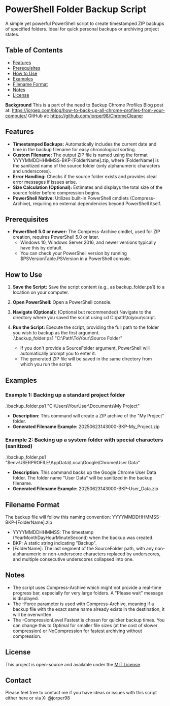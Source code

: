 # **PowerShell Folder Backup Script**

A simple yet powerful PowerShell script to create timestamped ZIP backups of specified folders. Ideal for quick personal backups or archiving project states.

## **Table of Contents**

* [Features](#bookmark=id.z6lg2dj9c6ro)  
* [Prerequisites](#bookmark=id.tt1m0ao47mg3)  
* [How to Use](#bookmark=id.ec0bhf8ep2jc)  
* [Examples](#bookmark=id.n2w9ekeaohyv)  
* [Filename Format](#bookmark=id.k0z4zr795roi)  
* [Notes](#bookmark=id.yq4grjh8ew7h)  
* [License](#bookmark=id.t79skj698295)

**Background**
This is a part of the need to Backup Chrome Profiles 
    Blog post at: https://jorgep.com/blog/how-to-back-up-all-chrome-profiles-from-your-computer/
    GitHub at: https://github.com/jorper98/ChromeCleaner

## **Features**

* **Timestamped Backups:** Automatically includes the current date and time in the backup filename for easy chronological sorting.  
* **Custom Filename:** The output ZIP file is named using the format YYYYMMDDHHMMSS-BKP-\[FolderName\].zip, where \[FolderName\] is the sanitized name of the source folder (only alphanumeric characters and underscores).  
* **Error Handling:** Checks if the source folder exists and provides clear error messages if issues arise.  
* **Size Calculation (Optional):** Estimates and displays the total size of the source folder before compression begins.  
* **PowerShell Native:** Utilizes built-in PowerShell cmdlets (Compress-Archive), requiring no external dependencies beyond PowerShell itself.

## **Prerequisites**

* **PowerShell 5.0 or newer:** The Compress-Archive cmdlet, used for ZIP creation, requires PowerShell 5.0 or later.  
  * Windows 10, Windows Server 2016, and newer versions typically have this by default.  
  * You can check your PowerShell version by running $PSVersionTable.PSVersion in a PowerShell console.

## **How to Use**

1. **Save the Script:** Save the script content (e.g., as backup\_folder.ps1) to a location on your computer.  
2. **Open PowerShell:** Open a PowerShell console.  
3. **Navigate (Optional):** (Optional but recommended) Navigate to the directory where you saved the script using cd C:\\path\\to\\your\\script.  
4. **Run the Script:** Execute the script, providing the full path to the folder you wish to backup as the first argument.  
   .\\backup\_folder.ps1 "C:\\Path\\To\\Your\\Source Folder"

   * If you don't provide a SourceFolder argument, PowerShell will automatically prompt you to enter it.  
   * The generated ZIP file will be saved in the same directory from which you run the script.

## **Examples**

### **Example 1: Backing up a standard project folder**

.\\backup\_folder.ps1 "C:\\Users\\YourUser\\Documents\\My Project"

* **Description:** This command will create a ZIP archive of the "My Project" folder.  
* **Generated Filename Example:** 20250623143000-BKP-My\_Project.zip

### **Example 2: Backing up a system folder with special characters (sanitized)**

.\\backup\_folder.ps1 "$env:USERPROFILE\\AppData\\Local\\Google\\Chrome\\User Data"

* **Description:** This command backs up the Google Chrome User Data folder. The folder name "User Data" will be sanitized in the backup filename.  
* **Generated Filename Example:** 20250623143000-BKP-User\_Data.zip

## **Filename Format**

The backup file will follow this naming convention: YYYYMMDDHHMMSS-BKP-\[FolderName\].zip

* YYYYMMDDHHMMSS: The timestamp (YearMonthDayHourMinuteSecond) when the backup was created.  
* BKP: A static string indicating "Backup".  
* \[FolderName\]: The last segment of the SourceFolder path, with any non-alphanumeric or non-underscore characters replaced by underscores, and multiple consecutive underscores collapsed into one.

## **Notes**

* The script uses Compress-Archive which might not provide a real-time progress bar, especially for very large folders. A "Please wait" message is displayed.  
* The \-Force parameter is used with Compress-Archive, meaning if a backup file with the exact same name already exists in the destination, it will be overwritten.  
* The \-CompressionLevel Fastest is chosen for quicker backup times. You can change this to Optimal for smaller file sizes (at the cost of slower compression) or NoCompression for fastest archiving without compression.

## **License**

This project is open-source and available under the [MIT License](https://opensource.org/licenses/MIT).

## **Contact**

Please feel free to contact me if you have ideas or issues with this script either here or via X: @jorper98
